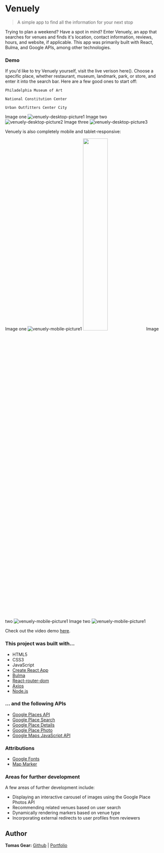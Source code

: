 # Venuely 

> A simple app to find all the information for your next stop

Trying to plan a weekend? Have a spot in mind? Enter Venuely, an app that searches for venues and finds it's location, contact information, reviews, hours, and website, if applicable. This app was primarily built with React, Bulma, and Google APIs, among other technologies. 


### Demo

If you'd like to try Venuely yourself, visit the live verison here(). Choose a specific place, whether restaurant, museum, landmark, park, or store, and enter it into the search bar. Here are a few good ones to start off: 


```
Philadelphia Museum of Art
```

```
National Constitution Center
```

```
Urban Outfitters Center City 
```

Image one 
![venuely-desktop-picture1](./public/assets/images/venuely-phila_museum_pic1.png)
Image two 
![venuely-desktop-picture2](./public/assets/images/venuely-phila_museum_pic2.png)
Image three 
![venuely-desktop-picture3](./public/assets/images/venuely-phila_museum_pic3.png)

Venuely is also completely mobile and tablet-responsive: 

Image one 
![venuely-mobile-picture1](./public/assets/images/venuely-mobile-1.png)
<img src="./public/assets/images/venuely-mobile-1.png" width="40%">
Image two 
![venuely-mobile-picture1](./public/assets/images/venuely-mobile-2.png)
Image two 
![venuely-mobile-picture1](./public/assets/images/venuely-mobile-3.png)

Check out the video demo [here](https://getbootstrap.com/). 

### This project was built with...
* HTML5
* CSS3
* JavaScript
* [Create React App](https://reactjs.org/docs/create-a-new-react-app.html)
* [Bulma](https://bulma.io/)
* [React-router-dom](https://www.npmjs.com/package/react-router-dom)
* [Axios](https://www.npmjs.com/package/axios)
* [Node.js](https://nodejs.org/en/) 

### ... and the following APIs 

* [Google Places API](https://developers.google.com/places/web-service/intro)
* [Google Place Search](https://developers.google.com/places/web-service/search)
* [Google Place Details](https://developers.google.com/places/web-service/details)
* [Google Place Photo](https://developers.google.com/places/web-service/photos)
* [Google Maps JavaScript API](https://developers.google.com/maps/documentation/javascript/tutorial)

### Attributions 
* [Google Fonts](https://fonts.google.com/)
* [Map Marker](https://icons8.com/)

### Areas for further development

A few areas of further development include: 
* Displaying an interactive carousel of images using the Google Place Photos API
* Recommending related venues based on user search 
* Dynamically rendering markers based on venue type
* Incorporating external redirects to user profiles from reviewers  

## Author

**Tomas Gear:** [Github](https://github.com/nexio-t) | [Portfolio](http://www.tomas-gear.com)

